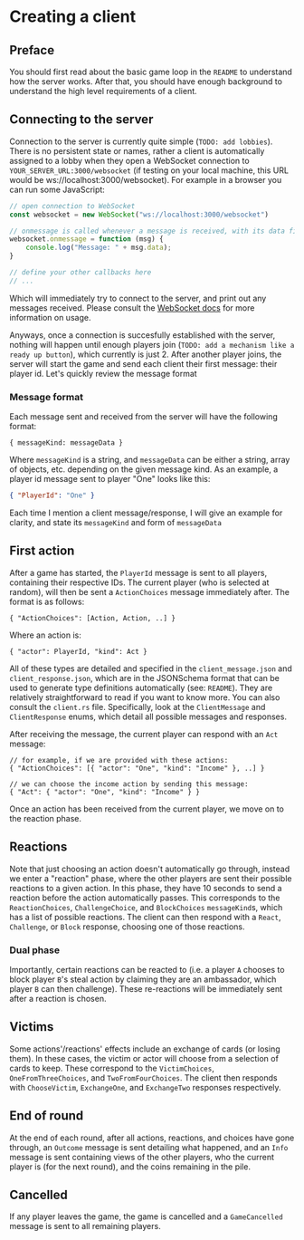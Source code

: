 # Creating a client
## Preface
You should first read about the basic game loop in the `README` to understand how the server works. After that, you should have enough background to understand the high level requirements of a client.

## Connecting to the server
Connection to the server is currently quite simple (`TODO: add lobbies`). There is no persistent state or names, rather a client is automatically assigned to a lobby when they open a WebSocket connection to `YOUR_SERVER_URL:3000/websocket` (if testing on your local machine, this URL would be ws://localhost:3000/websocket). For example in a browser you can run some JavaScript:
```js
// open connection to WebSocket
const websocket = new WebSocket("ws://localhost:3000/websocket")

// onmessage is called whenever a message is received, with its data field containing the actual message text
websocket.onmessage = function (msg) {
    console.log("Message: " + msg.data);
}

// define your other callbacks here
// ...
```
Which will immediately try to connect to the server, and print out any messages received. Please consult the [WebSocket docs](https://developer.mozilla.org/en-US/docs/Web/API/WebSocket) for more information on usage. 

Anyways, once a connection is succesfully established with the server, nothing will happen until enough players join (`TODO: add a mechanism like a ready up button`), which currently is just 2. After another player joins, the server will start the game and send each client their first message: their player id. Let's quickly review the message format

### Message format
Each message sent and received from the server will have the following format:
```
{ messageKind: messageData }
```
Where `messageKind` is a string, and `messageData` can be either a string, array of objects, etc. depending on the given message kind. As an example, a player id message sent to player "One" looks like this:
```json
{ "PlayerId": "One" }
```
Each time I mention a client message/response, I will give an example for clarity, and state its `messageKind` and form of `messageData`

## First action
After a game has started, the `PlayerId` message is sent to all players, containing their respective IDs. The current player (who is selected at random), will then be sent a `ActionChoices` message immediately after. The format is as follows:
```
{ "ActionChoices": [Action, Action, ..] }
```
Where an action is:
```
{ "actor": PlayerId, "kind": Act }
```
All of these types are detailed and specified in the `client_message.json` and `client_response.json`, which are in the JSONSchema format that can be used to generate type definitions automatically (see: `README`). They are relatively straightforward to read if you want to know more. You can also consult the `client.rs` file. Specifically, look at the `ClientMessage` and `ClientResponse` enums, which detail all possible messages and responses.

After receiving the message, the current player can respond with an `Act` message:
```
// for example, if we are provided with these actions:
{ "ActionChoices": [{ "actor": "One", "kind": "Income" }, ..] }

// we can choose the income action by sending this message:
{ "Act": { "actor": "One", "kind": "Income" } }
```
Once an action has been received from the current player, we move on to the reaction phase.

## Reactions 
Note that just choosing an action doesn't automatically go through, instead we enter a "reaction" phase, where the other players are sent their possible reactions to a given action. In this phase, they have 10 seconds to send a reaction before the action automatically passes. This corresponds to the `ReactionChoices`, `ChallengeChoice`, and `BlockChoices` `messageKind`s, which has a list of possible reactions. The client can then respond with a `React`, `Challenge`, or `Block` response, choosing one of those reactions.

### Dual phase
Importantly, certain reactions can be reacted to (i.e. a player `A` chooses to block player `B`'s steal action by claiming they are an ambassador, which player `B` can then challenge). These re-reactions will be immediately sent after a reaction is chosen.

## Victims
Some actions'/reactions' effects include an exchange of cards (or losing them). In these cases, the victim or actor will choose from a selection of cards to keep. These correspond to the `VictimChoices`, `OneFromThreeChoices`, and `TwoFromFourChoices`. The client then responds with `ChooseVictim`, `ExchangeOne`, and `ExchangeTwo` responses respectively.

## End of round
At the end of each round, after all actions, reactions, and choices have gone through, an `Outcome` message is sent detailing what happened, and an `Info` message is sent containing views of the other players, who the current player is (for the next round), and the coins remaining in the pile.

## Cancelled
If any player leaves the game, the game is cancelled and a `GameCancelled` message is sent to all remaining players.